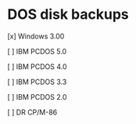 # DOS disk backups

[x] Windows 3.00 

[ ] IBM PCDOS 5.0

[ ] IBM PCDOS 4.0

[ ] IBM PCDOS 3.3

[ ] IBM PCDOS 2.0

[ ] DR CP/M-86



